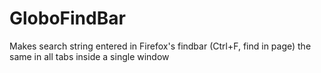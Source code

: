 # GloboFindBar
Makes search string entered in Firefox's findbar (Ctrl+F, find in page) the same in all tabs inside a single window
